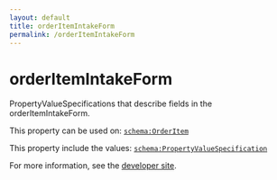 ```yaml
---
layout: default
title: orderItemIntakeForm
permalink: /orderItemIntakeForm
---
```


# orderItemIntakeForm
PropertyValueSpecifications that describe fields in the orderItemIntakeForm.

This property can be used on: [`schema:OrderItem`](https://schema.org/OrderItem)

This property include the values: [`schema:PropertyValueSpecification`](https://schema.org/PropertyValueSpecification)

For more information, see the [developer site](https://developer.openactive.io/data-model/types/).
